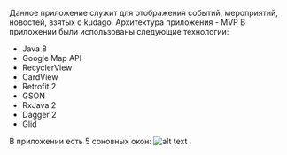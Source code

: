 Данное приложение служит для отображения событий, мероприятий, новостей, взятых с kudago. 
Архитектура приложения - MVP
В приложении были использованы следующие технологии:
  - Java 8
  - Google Map API
  - RecyclerView
  - CardView
  - Retrofit 2
  - GSON
  - RxJava 2
  - Dagger 2
  - Glid
  
В приложении есть 5 соновных окон: ![alt text](screenshots/снимок1.png)​
